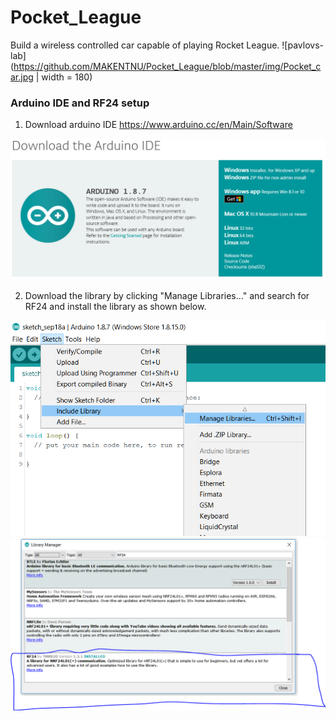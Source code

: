 # Pocket_League
Build a wireless controlled car capable of playing Rocket League.
![pavlovs-lab](https://github.com/MAKENTNU/Pocket_League/blob/master/img/Pocket_car.jpg | width = 180)

### Arduino IDE and RF24 setup

1. Download arduino IDE https://www.arduino.cc/en/Main/Software

![pavlovs-lab](https://github.com/MAKENTNU/Pocket_League/blob/master/img/Arduino%20IDE.PNG)

2. Download the library by clicking "Manage Libraries..." and search for RF24 and install the library as shown below.


![pavlovs-lab](https://github.com/MAKENTNU/Pocket_League/blob/master/img/bibliotek.PNG)
![pavlovs-lab](https://github.com/MAKENTNU/Pocket_League/blob/master/img/rf24.PNG)




